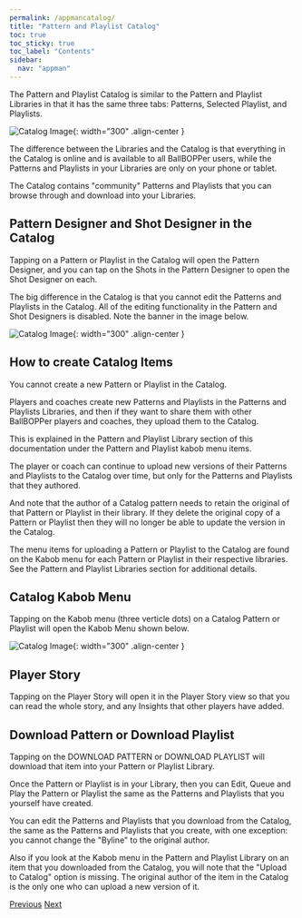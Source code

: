 ```yaml
---
permalink: /appmancatalog/
title: "Pattern and Playlist Catalog"
toc: true
toc_sticky: true
toc_label: "Contents"
sidebar:
  nav: "appman"
---
```


The Pattern and Playlist Catalog is similar to the Pattern and Playlist Libraries in that it has the same three tabs: Patterns, Selected Playlist, and Playlists. 

![Catalog Image](../assets/images/Catalog001_500.jpg){: width="300" .align-center } 

The difference between the Libraries and the Catalog is that everything in the Catalog is online and is available to all BallBOPPer users, while the Patterns and Playlists in your Libraries are only on your phone or tablet. 

The Catalog contains "community" Patterns and Playlists that you can browse through and download into your Libraries.

## Pattern Designer and Shot Designer in the Catalog

Tapping on a Pattern or Playlist in the Catalog will open the Pattern Designer, and you can tap on the Shots in the Pattern Designer to open the Shot Designer on each. 

The big difference in the Catalog is that you cannot edit the Patterns and Playlists in the Catalog. All of the editing functionality in the Pattern and Shot Designers is disabled. Note the banner in the image below.

![Catalog Image](../assets/images/CatalogPatternDesigner_500.jpg){: width="300" .align-center } 

## How to create Catalog Items

You cannot create a new Pattern or Playlist in the Catalog. 

Players and coaches create new Patterns and Playlists in the Patterns and Playlists Libraries, and then if they want to share them with other BallBOPPer players and coaches, they upload them to the Catalog. 

This is explained in the Pattern and Playlist Library section of this documentation under the Pattern and Playlist kabob menu items.

The player or coach can continue to upload new versions of their Patterns and Playlists to the Catalog over time, but only for the Patterns and Playlists that they authored. 

And note that the author of a Catalog pattern needs to retain the original of that Pattern or Playlist in their library.  If they delete the original copy of a Pattern or Playlist then they will no longer be able to update the version in the Catalog.

The menu items for uploading a Pattern or Playlist to the Catalog are found on the Kabob menu for each Pattern or Playlist in their respective libraries. See the Pattern and Playlist Libraries section for additional details.

## Catalog Kabob Menu

Tapping on the Kabob menu (three verticle dots) on a Catalog Pattern or Playlist will open the Kabob Menu shown below.

![Catalog Image](../assets/images/CatalogKabob_500.jpg){: width="300" .align-center } 

## Player Story

Tapping on the Player Story will open it in the Player Story view so that you can read the whole story, and any Insights that other players have added.

## Download Pattern or Download Playlist

Tapping on the DOWNLOAD PATTERN or DOWNLOAD PLAYLIST will download that item into your Pattern or Playlist Library. 

Once the Pattern or Playlist is in your Library, then you can Edit, Queue and Play the Pattern or Playlist the same as the Patterns and Playlists that you yourself have created.

You can edit the Patterns and Playlists that you download from the Catalog, the same as the Patterns and Playlists that you create, with one exception: you cannot change the "Byline" to the original author. 

Also if you look at the Kabob menu in the Pattern and Playlist Library on an item that you downloaded from the Catalog, you will note that the "Upload to Catalog" option is missing. The original author of the item in the Catalog is the only one who can upload a new version of it.

  <nav class="pagination">
      <a href="/BallBOPPer/community/" class="pagination--pager" title="Community">Previous</a>
       <a href="/BallBOPPer/robotmanintro/" class="pagination--pager" title="Robot Manual">Next</a>
  </nav>
